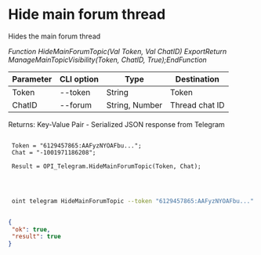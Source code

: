 ﻿---
sidebar_position: 7
---

# Hide main forum thread
 Hides the main forum thread


*Function HideMainForumTopic(Val Token, Val ChatID) ExportReturn ManageMainTopicVisibility(Token, ChatID, True);EndFunction*

 | Parameter | CLI option | Type | Destination |
 |-|-|-|-|
 | Token | --token | String | Token |
 | ChatID | --forum | String, Number | Thread chat ID |

 
 Returns: Key-Value Pair - Serialized JSON response from Telegram

```bsl title="Code example"
	
 Token = "6129457865:AAFyzNYOAFbu...";
 Chat = "-1001971186208";
 
 Result = OPI_Telegram.HideMainForumTopic(Token, Chat);

	
```

```sh title="CLI command example"
 
 oint telegram HideMainForumTopic --token "6129457865:AAFyzNYOAFbu..." --forum %forum%


```


```json title="Result"

{
 "ok": true,
 "result": true
}

```
